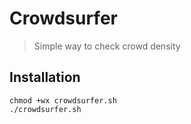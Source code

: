 # Crowdsurfer

> Simple way to check crowd density

## Installation

```
chmod +wx crowdsurfer.sh
./crowdsurfer.sh
```
